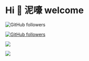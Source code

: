 # Hi 🎉 泥嚎 welcome

![GitHub followers](https://img.shields.io/github/followers/xiaomaohuifaguang?color=green&label=github%E5%85%B3%E6%B3%A8&style=plastic)

[![GitHub followers](https://img.shields.io/static/v1?label=Blog&message=博客&color=red)](xiaomaohuifaguang.github.io)

![](https://github-readme-stats.vercel.app/api?username=xiaomaohuifaguang&show_icons=true&theme=dark&count_private=true)

![](https://github-readme-stats.vercel.app/api/top-langs/?username=xiaomaohuifaguang&theme=dark&layout=compact)

<!--
### Hi there 👋
**xiaomaohuifaguang/xiaomaohuifaguang** is a ✨ _special_ ✨ repository because its `README.md` (this file) appears on your GitHub profile.

Here are some ideas to get you started:

- 🔭 I’m currently working on ...
- 🌱 I’m currently learning ...
- 👯 I’m looking to collaborate on ...
- 🤔 I’m looking for help with ...
- 💬 Ask me about ...
- 📫 How to reach me: ...
- 😄 Pronouns: ...
- ⚡ Fun fact: ...
-->
